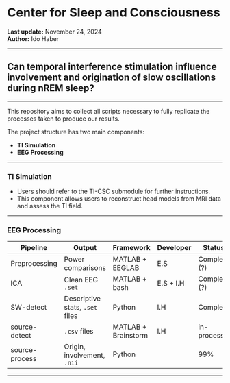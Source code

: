 
# Center for Sleep and Consciousness  
**Last update:** November 24, 2024  
**Author:** Ido Haber  

---

## Can temporal interference stimulation influence involvement and origination of slow oscillations during nREM sleep?

---

This repository aims to collect all scripts necessary to fully replicate the processes taken to produce our results.

The project structure has two main components:
- **TI Simulation**
- **EEG Processing**

---

### TI Simulation

- Users should refer to the TI-CSC submodule for further instructions.
- This component allows users to reconstruct head models from MRI data and assess the TI field.

---

### EEG Processing

| Pipeline             | Output                        | Framework         | Developer  | Status |
|----------------------|-------------------------------|-------------------|------------|--------|
| Preprocessing        | Power comparisons             | MATLAB + EEGLAB   | E.S        | Complete (?)|
| ICA                  | Clean EEG `.set`              | MATLAB + bash     | E.S + I.H  | Complete (?)| 
| SW-detect            | Descriptive stats, `.set` files | Python           | I.H        | Complete |
| source-detect        | `.csv` files                  | MATLAB + Brainstorm | I.H      | in-process |
| source-process       | Origin, involvement, `.nii`   | Python            |            | 99% | 

---


